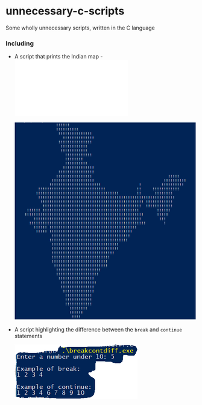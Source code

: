 # unnecessary-c-scripts
Some wholly unnecessary scripts, written in the C language

### Including

- A script that prints the Indian map - ![map.c](map_of_india/map.c)

    ![result preview](map_of_india/map.png)

- A script highlighting the difference between the `break` and `continue` statements

    ![result preview](breakcontdiff/breakcontdiff.png)
